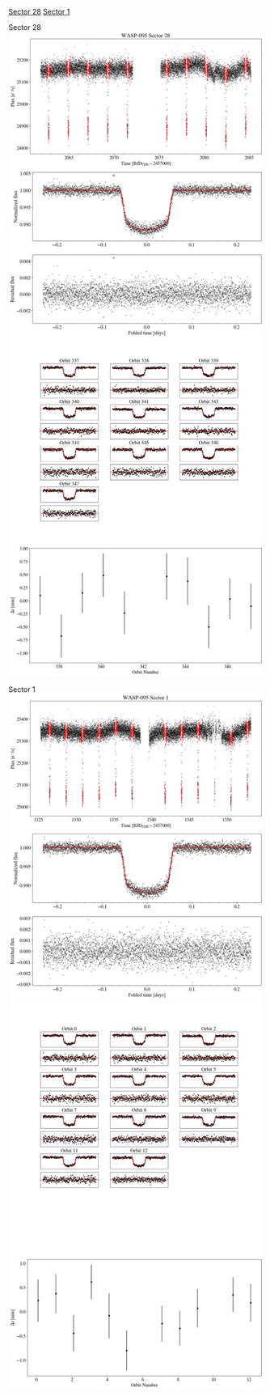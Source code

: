 [Sector 28](#sector28)
[Sector 1](#sector1)

<a name = "sector28"></a>
Sector 28
![alt text](/tt/WASP-095_Sector_28/WASP-095_Sector_28_a_TimeSeries.png)
![alt text](/tt/WASP-095_Sector_28/WASP-095_Sector_28_b_FoldedLightCurve.png)
![alt text](/tt/WASP-095_Sector_28/WASP-095_Sector_28_b_IndividualTransitsWithFit.png)
![alt text](/tt/WASP-095_Sector_28/WASP-095_Sector_28_c_TimingResiduals.png)

<a name = "sector1"></a>
Sector 1
![alt text](/tt/WASP-095_Sector_1/WASP-095_Sector_1_a_TimeSeries.png)
![alt text](/tt/WASP-095_Sector_1/WASP-095_Sector_1_b_FoldedLightCurve.png)
![alt text](/tt/WASP-095_Sector_1/WASP-095_Sector_1_b_IndividualTransitsWithFit.png)
![alt text](/tt/WASP-095_Sector_1/WASP-095_Sector_1_c_TimingResiduals.png)

